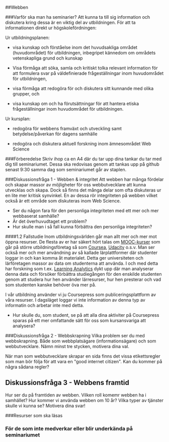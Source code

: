 ##Webben

###Varför ska man ha seminarier?
Att kunna ta till sig information och diskutera kring dessa är en viktig del av utbildningen.
För att ta informationen direkt ur högskolefördningen:

Ur utbildningsplanen:

- visa kunskap och förståelse inom det huvudsakliga området (huvudområdet) för utbildningen, inbegripet kännedom om områdets vetenskapliga grund och kunskap

- Visa förmåga att söka, samla och kritiskt tolka relevant information för att formulera svar på väldefinierade frågeställningar inom huvudområdet för utbildningen,

- visa förmåga att redogöra för och diskutera sitt kunnande med olika grupper, och

- visa kunskap om och ha förutsättningar för att hantera etiska frågeställningar inom huvudområdet för utbildningen.

Ur kursplan:

- redogöra för webbens framväxt och utveckling samt betydelse/påverkan för dagens samhälle

- redogöra och diskutera aktuell forskning inom ämnesområdet Web Science



###Förberedelse
Skriv ihop ca en A4 där du tar upp dina tankar du tar med dig till seminariumet. Dessa ska redovisas genom att tankas upp på github senast 9:30 samma dag som seminariumet går av staplen.

###Diskussionsfråga 1 - Webben & integritet
Att webben har många fördelar och skapar massor av möjligheter för oss webbutvecklare att kunna utvecklas och skapa.
Dock så finns det många delar som ofta diskuteras ur en lite mer kritisk synvinkel. En av dessa rör integriteten på webben vilket också är ett område som diskuteras inom Web Science.

* Ser du någon fara för den personliga integriteten med ett mer och mer webbaserat samhälle? 
* Är det överhuvudtaget ett problem?
* Hur skulle man i så fall kunna förbättra den personliga integriteten?

####1.2 Fallstudie
Inom utbildningsvärlden går man allt mer och mer mot öppna resurser. De flesta av er har säkert hört talas om [MOOC-kurser](http://en.wikipedia.org/wiki/MOOC) som går på större utbildningsföretag så som [Coursea](https://www.coursera.org/), [Udacity](https://www.udacity.com/) o.s.v. Man ser också mer och mer användning av så kallade lärplattformer där studenter loggar in och kan komma åt materialet. Detta ger universiteten och lärföretagen massor av data om studenterna att använda. I och med detta har forskning som t.ex. [Learning Analytics](http://en.wikipedia.org/wiki/Learning_analytics) dykt upp där man analyserar denna data och försöker förbättra studiegången för den enskilde studenten genom att studera hur hen använder lärresurser, hur hen presterar och vad som studenten kanske behöver öva mer på.

I vår utbildning använder vi ju Coursepress som publiceringsplattform av våra resurser. I dagsläget loggar vi inte information av denna typ av informatin och arbetar inte med detta. 

* Hur skulle du, som student, se på att alla dina aktiviter på Coursepress sparas på ett mer omfattande sätt för oss som kursansvariga att analysera?


###Diskussionsfråga 2 - Webbskrapning
Vilka problem ser du med webbskrapning. Både som webbplatsägare (informationsägare) och som webbutvecklare.
Nämn minst tre stycken, motivera dina val.

När man som webbutvecklare skrapar en sida finns det vissa etikettsregler som man bör följa för att vara en "good internet citizen". Kan du kommer på några sådana regler?


## Diskussionsfråga 3 - Webbens framtid
Hur ser du på framtiden av webben. Vilken roll komemr webben ha i samhället? 
Hur kommer vi använda webben om 10 år? Vilka typer av tjänster skulle vi kunna se?
Motivera dina svar!

###Resurser som ska läsas


### För de som inte medverkar eller blir underkända på seminariumet
